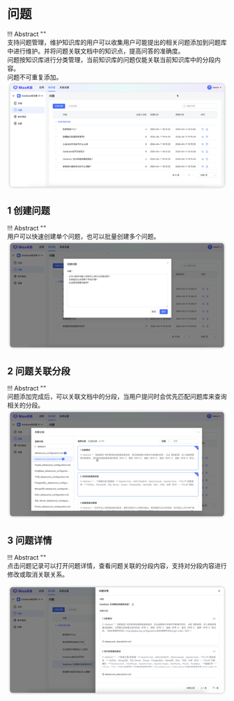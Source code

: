 # 问题
!!! Abstract ""  
    支持问题管理，维护知识库的用户可以收集用户可能提出的相关问题添加到问题库中进行维护。并将问题关联文档中的知识点，提高问答的准确度。    
    问题按知识库进行分类管理，当前知识库的问题仅能关联当前知识库中的分段内容。   
    问题不可重复添加。    
![问题列表](../../img/dataset/problem_list.png)
## 1 创建问题
!!! Abstract ""  
    用户可以快速创建单个问题，也可以批量创建多个问题。
![创建问题](../../img/dataset/create_problem.png)

## 2 问题关联分段
!!! Abstract ""  
    问题添加完成后，可以关联文档中的分段，当用户提问时会优先匹配问题库来查询相关的分段。
![问题关联分段](../../img/dataset/problem_segmentation.png)

## 3 问题详情

!!! Abstract ""  
    点击问题记录可以打开问题详情，查看问题关联的分段内容，支持对分段内容进行修改或取消关联关系。

![问题详情](../../img/dataset/problem_detail.png)